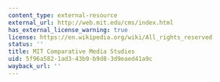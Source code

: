 ```yaml
---
content_type: external-resource
external_url: http://web.mit.edu/cms/index.html
has_external_license_warning: true
license: https://en.wikipedia.org/wiki/All_rights_reserved
status: ''
title: MIT Comparative Media Studies
uid: 5f96a582-1ad3-43b9-b9d8-3d9eaed41a9c
wayback_url: ''
---
```

